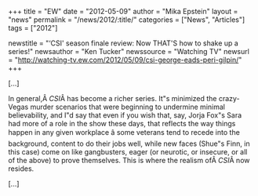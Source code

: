 +++
title = "EW"
date = "2012-05-09"
author = "Mika Epstein"
layout = "news"
permalink = "/news/2012/:title/"
categories = ["News", "Articles"]
tags = ["2012"]

newstitle = "&#8216;CSI' season finale review: Now THAT'S how to shake up a series!"
newsauthor = "Ken Tucker"
newssource = "Watching TV"
newsurl = "http://watching-tv.ew.com/2012/05/09/csi-george-eads-peri-gilpin/"
+++

[...]

In general,Â *CSI*Â has become a richer series. It"s minimized the crazy-Vegas murder scenarios that were beginning to undermine minimal believability, and I"d say that even if you wish that, say, Jorja Fox"s Sara had more of a role in the show these days, that reflects the way things happen in any given workplace â some veterans tend to recede into the background, content to do their jobs well, while new faces (Shue"s Finn, in this case) come on like gangbusters, eager (or neurotic, or insecure, or all of the above) to prove themselves. This is where the realism ofÂ *CSI*Â now resides.

[...]

